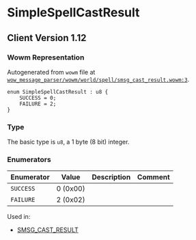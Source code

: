 # SimpleSpellCastResult

## Client Version 1.12

### Wowm Representation

Autogenerated from `wowm` file at [`wow_message_parser/wowm/world/spell/smsg_cast_result.wowm:3`](https://github.com/gtker/wow_messages/tree/main/wow_message_parser/wowm/world/spell/smsg_cast_result.wowm#L3).

```rust,ignore
enum SimpleSpellCastResult : u8 {
    SUCCESS = 0;
    FAILURE = 2;
}
```
### Type
The basic type is `u8`, a 1 byte (8 bit) integer.
### Enumerators
| Enumerator | Value  | Description | Comment |
| --------- | -------- | ----------- | ------- |
| `SUCCESS` | 0 (0x00) |  |  |
| `FAILURE` | 2 (0x02) |  |  |

Used in:
* [SMSG_CAST_RESULT](smsg_cast_result.md)
